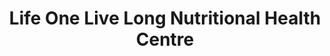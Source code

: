 ---
title: "Life One Live Long Nutritional Health Centre"
url: /tholicode/life-one-live-long-nutritional-health-centre/
shop: Nahrungsergänzung
---